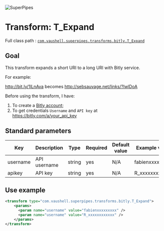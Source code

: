 ![SuperPipes](https://raw2.github.com/fabienvauchelles/superpipes/master/docs/images/logo_slogan238.png)


# Transform: T_Expand

Full class path : [`com.vaushell.superpipes.transforms.bitly.T_Expand`](../../superpipes/src/main/java/com/vaushell/superpipes/transforms/bitly/T_Expand.java)


## Goal

This transform expands a short URI to a long URI with Bitly service.

For example:

http://bit.ly/1lLnAva becomes http://sebsauvage.net/links/?IwlDoA

Before using the transform, I have:

1. To create a [Bitly account](https://bitly.com/);
2. To get credentials `Username` and `API key` at https://bitly.com/a/your_api_key


## Standard parameters

Key | Description | Type | Required | Default value | Example value
 --- | --- | --- | --- | --- | --- 
username | API username | string | yes | N/A | fabienxxxxxxxxx
apikey | API key | string | yes | N/A | R_xxxxxxxxxxxx


## Use example

```xml
<transform type="com.vaushell.superpipes.transforms.bitly.T_Expand">
    <params>
      <param name="username" value="fabienxxxxxxxxx" />
      <param name="username" value="R_xxxxxxxxxxxx" />
    </params>
</transform>
```
